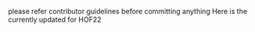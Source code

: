 please refer contributor guidelines before committing anything
Here is the currently updated for HOF22
